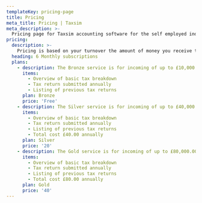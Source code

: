 ```yaml
---
templateKey: pricing-page
title: Pricing
meta_title: Pricing | Taxsim
meta_description: >-
  Pricing page for Taxsim accounting software for the self employed individual .
pricing:
  description: >-
    Pricing is based on your turnover the amount of money you receive through invoices. Sign up free once you have received invoices for £10,000.00 a subscription will be required and will scale depending on your turnover.
  heading: 6 Monthly subscriptions
  plans:
    - description: The Bronze service is for incoming of up to £10,000.00.
      items:
        - Overview of basic tax breakdown
        - Tax return submitted annually
        - Listing of previous tax returns
      plan: Bronze
      price: 'Free'
    - description: The Silver service is for incoming of up to £40,000.00.
      items:
        - Overview of basic tax breakdown
        - Tax return submitted annually
        - Listing of previous tax returns
        - Total cost £40.00 annually
      plan: Silver
      price: '20'
    - description: The Gold service is for incoming of up to £80,000.00.
      items:
        - Overview of basic tax breakdown
        - Tax return submitted annually
        - Listing of previous tax returns
        - Total cost £80.00 annually
      plan: Gold
      price: '40'
---
```


